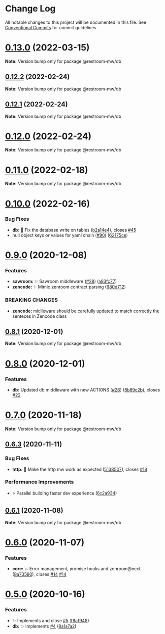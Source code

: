 # Change Log

All notable changes to this project will be documented in this file.
See [Conventional Commits](https://conventionalcommits.org) for commit guidelines.

# [0.13.0](https://github.com/puria/restroom-mw/compare/v0.12.2...v0.13.0) (2022-03-15)

**Note:** Version bump only for package @restroom-mw/db





## [0.12.2](https://github.com/puria/restroom-mw/compare/v0.12.1...v0.12.2) (2022-02-24)

**Note:** Version bump only for package @restroom-mw/db





## [0.12.1](https://github.com/puria/restroom-mw/compare/v0.12.0...v0.12.1) (2022-02-24)

**Note:** Version bump only for package @restroom-mw/db





# [0.12.0](https://github.com/puria/restroom-mw/compare/v0.11.0...v0.12.0) (2022-02-24)

**Note:** Version bump only for package @restroom-mw/db





# [0.11.0](https://github.com/puria/restroom-mw/compare/v0.10.0...v0.11.0) (2022-02-18)

**Note:** Version bump only for package @restroom-mw/db





# [0.10.0](https://github.com/puria/restroom-mw/compare/v0.9.2...v0.10.0) (2022-02-16)


### Bug Fixes

* **db:** 🐛  Fix the database write on tables ([b2a14e4](https://github.com/puria/restroom-mw/commit/b2a14e4e614518e078a7db66bd32653dd1f66498)), closes [#45](https://github.com/puria/restroom-mw/issues/45)
* null object keys or values for yaml chain ([#90](https://github.com/puria/restroom-mw/issues/90)) ([62175ce](https://github.com/puria/restroom-mw/commit/62175ceff0dc6bf17cce7908177301ea6746bfc6))





# [0.9.0](https://github.com/puria/restroom-mw/compare/v0.8.1...v0.9.0) (2020-12-08)


### Features

* **sawroom:** ✨  Sawroom middleware ([#28](https://github.com/puria/restroom-mw/issues/28)) ([a83fc77](https://github.com/puria/restroom-mw/commit/a83fc77736a90fea535d763c1f7899e1748d6cea))
* **zencode:** ✨  Mimic zenroom contract parsing ([680d712](https://github.com/puria/restroom-mw/commit/680d71205cc1486fa05f12f637eceaadf0cb79c6))


### BREAKING CHANGES

* **zencode:** midlleware should be carefully updated to match correctly the senteces in Zencode class





## [0.8.1](https://github.com/puria/restroom-mw/compare/v0.8.0...v0.8.1) (2020-12-01)

**Note:** Version bump only for package @restroom-mw/db





# [0.8.0](https://github.com/puria/restroom-mw/compare/v0.7.1...v0.8.0) (2020-12-01)


### Features

* **db:** Updated db middleware with new ACTIONS ([#26](https://github.com/puria/restroom-mw/issues/26)) ([8b89c2b](https://github.com/puria/restroom-mw/commit/8b89c2bc24606ab6d26de735547d35a750bf8c3f)), closes [#22](https://github.com/puria/restroom-mw/issues/22)





# [0.7.0](https://github.com/puria/restroom-mw/compare/v0.6.3...v0.7.0) (2020-11-18)

**Note:** Version bump only for package @restroom-mw/db





## [0.6.3](https://github.com/puria/restroom-mw/compare/v0.6.2...v0.6.3) (2020-11-11)


### Bug Fixes

* **http:** 🐛  Make the http mw work as expected ([5138507](https://github.com/puria/restroom-mw/commit/5138507b1c8c08703ebbb7d6db76b9d45c64a814)), closes [#18](https://github.com/puria/restroom-mw/issues/18)


### Performance Improvements

* ⚡️  Parallel building faster dev experience ([6c2a934](https://github.com/puria/restroom-mw/commit/6c2a934aba83fc88c888078f183105d0531243fe))





## [0.6.1](https://github.com/puria/restroom-mw/compare/v0.6.0...v0.6.1) (2020-11-08)

**Note:** Version bump only for package @restroom-mw/db





# [0.6.0](https://github.com/puria/restroom-mw/compare/v0.5.0...v0.6.0) (2020-11-07)


### Features

* **core:** 💥  Error management, promise hooks and zenroom@next ([8a73590](https://github.com/puria/restroom-mw/commit/8a735900a8b7629bab45015a69ce82d3eee5ce09)), closes [#14](https://github.com/puria/restroom-mw/issues/14) [#14](https://github.com/puria/restroom-mw/issues/14)





# [0.5.0](https://github.com/puria/restroom-mw/compare/v0.4.5...v0.5.0) (2020-10-16)


### Features

* ✨ Implements and close [#5](https://github.com/puria/restroom-mw/issues/5) ([f8af948](https://github.com/puria/restroom-mw/commit/f8af9488d0719d50796f1c613b91c2d32cd0f3c8))
* **db:** ✨ Implements [#4](https://github.com/puria/restroom-mw/issues/4) ([8a1a7a2](https://github.com/puria/restroom-mw/commit/8a1a7a2dc40fc05e8b6ea13bf9bd614cda34e8f2))
